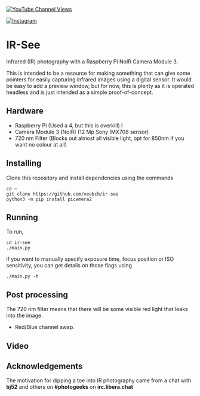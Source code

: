 
[![YouTube Channel Views](https://img.shields.io/youtube/channel/views/UCz5BOU9J9pB_O0B8-rDjCWQ?label=YouTube&style=social)](https://www.youtube.com/channel/UCz5BOU9J9pB_O0B8-rDjCWQ)

[![Instagram](https://img.shields.io/badge/Instagram-E4405F?style=for-the-badge&logo=instagram&logoColor=white)](https://www.instagram.com/v_e_e_b/)


#  IR-See

Infrared (IR) photography with a Raspberry Pi NoIR Camera Module 3. 

This is intended to be a resource for making something that can give some pointers for easily capturing infrared images using a digital sensor. It would be easy to add a preview window, but for now, this is plenty as it is operated headless and is just intended as a simple proof-of-concept.
 
## Hardware

- Raspberry Pi                  (Used a 4, but this is overkill) l
- Camera Module 3 (NoIR)        (12 Mp Sony IMX708 sensor)
- 720 nm Filter                 (Blocks out almost all visible light, opt for 850nm if you want no colour at all)

## Installing

Clone this repository and install dependencies using the commands

``` 
cd ~
git clone https://github.com/veebch/ir-see
python3 -m pip install picamera2
```


## Running

To run, 

``` 
cd ir-see
./main.py
```

if you want to manually specify exposure time, focus position or ISO sensitivity, you can get details on those flags using

```
./main.py -h
```
## Post processing 

The 720 nm filter means that there will be some visible red light that leaks into the image. 

- Red/Blue channel swap.

## Video

## Acknowledgements

The motivation for dipping a toe into IR photography came from a chat with **bj52** and others on **#photogeeks** on **irc.libera.chat**
